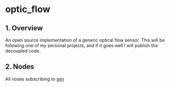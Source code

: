 # optic_flow
## 1. Overview
An open source implementation of a generic optical flow sensor. This will be following one of my personal projects, and if it goes well I will publish the decoupled code.
## 2. Nodes
All noses subscribing to [sen](http://docs.ros.org/api/sensor_msgs/html/msg/Image.html)


<!--stackedit_data:
eyJoaXN0b3J5IjpbLTQyNjY3NTYwNV19
-->